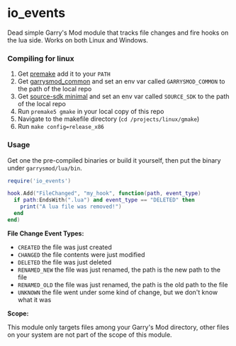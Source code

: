 # io_events
Dead simple Garry's Mod module that tracks file changes and fire hooks on the lua side. Works on both Linux and Windows.

### Compiling for linux
1) Get [premake](https://github.com/premake/premake-core/releases/download/v5.0.0-alpha14/premake-5.0.0-alpha14-linux.tar.gz) add it to your `PATH`
2) Get [garrysmod_common](https://github.com/danielga/garrysmod_common) and set an env var called `GARRYSMOD_COMMON` to the path of the local repo
3) Get [source-sdk minimal](https://github.com/danielga/sourcesdk-minimal) and set an env var called `SOURCE_SDK` to the path of the local repo
4) Run `premake5 gmake` in your local copy of this repo
5) Navigate to the makefile directory (`cd /projects/linux/gmake`)
6) Run `make config=release_x86`

### Usage
Get one the pre-compiled binaries or build it yourself, then put the binary under `garrysmod/lua/bin`.

```lua
require('io_events')

hook.Add("FileChanged", "my_hook", function(path, event_type)
  if path:EndsWith(".lua") and event_type == "DELETED" then
    print("A lua file was removed!")
  end
end)
```

**File Change Event Types:**
- `CREATED` the file was just created
- `CHANGED` the file contents were just modified
- `DELETED` the file was just deleted
- `RENAMED_NEW` the file was just renamed, the path is the new path to the file
- `RENAMED_OLD` the file was just renamed, the path is the old path to the file
- `UNKNOWN` the file went under some kind of change, but we don't know what it was

**Scope:**

This module only targets files among your Garry's Mod directory, other files on your system are not part of the scope of this module.
